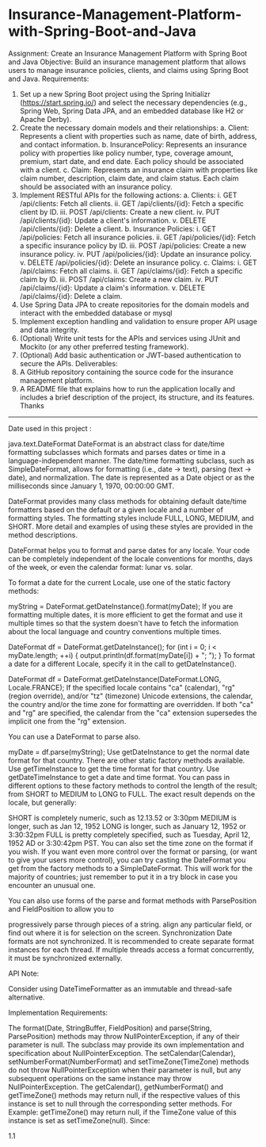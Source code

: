 # Insurance-Management-Platform-with-Spring-Boot-and-Java

Assignment: Create an Insurance Management Platform with Spring Boot and Java
Objective: Build an insurance management platform that allows users to manage insurance
policies, clients, and claims using Spring Boot and Java.
Requirements:
1. Set up a new Spring Boot project using the Spring Initializr (https://start.spring.io/) and
select the necessary dependencies (e.g., Spring Web, Spring Data JPA, and an
embedded database like H2 or Apache Derby).
2. Create the necessary domain models and their relationships:
a. Client: Represents a client with properties such as name, date of birth, address,
and contact information.
b. InsurancePolicy: Represents an insurance policy with properties like policy
number, type, coverage amount, premium, start date, and end date. Each policy
should be associated with a client.
c. Claim: Represents an insurance claim with properties like claim number,
description, claim date, and claim status. Each claim should be associated with
an insurance policy.
3. Implement RESTful APIs for the following actions:
a. Clients:
i. GET /api/clients: Fetch all clients.
ii. GET /api/clients/{id}: Fetch a specific client by ID.
iii. POST /api/clients: Create a new client.
iv. PUT /api/clients/{id}: Update a client's information.
v. DELETE /api/clients/{id}: Delete a client.
b. Insurance Policies:
i. GET /api/policies: Fetch all insurance policies.
ii. GET /api/policies/{id}: Fetch a specific insurance policy by ID.
iii. POST /api/policies: Create a new insurance policy.
iv. PUT /api/policies/{id}: Update an insurance policy.
v. DELETE /api/policies/{id}: Delete an insurance policy.
c. Claims:
i. GET /api/claims: Fetch all claims.
ii. GET /api/claims/{id}: Fetch a specific claim by ID.
iii. POST /api/claims: Create a new claim.
iv. PUT /api/claims/{id}: Update a claim's information.
v. DELETE /api/claims/{id}: Delete a claim.
4. Use Spring Data JPA to create repositories for the domain models and interact with the
embedded database or mysql
5. Implement exception handling and validation to ensure proper API usage and data
integrity.
6. (Optional) Write unit tests for the APIs and services using JUnit and Mockito (or any
other preferred testing framework).
7. (Optional) Add basic authentication or JWT-based authentication to secure the APIs.
Deliverables:
1. A GitHub repository containing the source code for the insurance management platform.
2. A README file that explains how to run the application locally and includes a brief
description of the project, its structure, and its features.
Thanks
-------------------------------------------------------------------------------------------
Date used in this project : 

java.text.DateFormat
DateFormat is an abstract class for date/time formatting subclasses which formats and parses dates or time in a language-independent manner. The date/time formatting subclass, such as SimpleDateFormat, allows for formatting (i.e., date → text), parsing (text → date), and normalization. The date is represented as a Date object or as the milliseconds since January 1, 1970, 00:00:00 GMT.

DateFormat provides many class methods for obtaining default date/time formatters based on the default or a given locale and a number of formatting styles. The formatting styles include FULL, LONG, MEDIUM, and SHORT. More detail and examples of using these styles are provided in the method descriptions.

DateFormat helps you to format and parse dates for any locale. Your code can be completely independent of the locale conventions for months, days of the week, or even the calendar format: lunar vs. solar.

To format a date for the current Locale, use one of the static factory methods:

myString = DateFormat.getDateInstance().format(myDate);
If you are formatting multiple dates, it is more efficient to get the format and use it multiple times so that the system doesn't have to fetch the information about the local language and country conventions multiple times.

DateFormat df = DateFormat.getDateInstance();
 for (int i = 0; i < myDate.length; ++i) {
     output.println(df.format(myDate[i]) + "; ");
 }
To format a date for a different Locale, specify it in the call to getDateInstance().

DateFormat df = DateFormat.getDateInstance(DateFormat.LONG, Locale.FRANCE);
If the specified locale contains "ca" (calendar), "rg" (region override), and/or "tz" (timezone) Unicode extensions, the calendar, the country and/or the time zone for formatting are overridden. If both "ca" and "rg" are specified, the calendar from the "ca" extension supersedes the implicit one from the "rg" extension.

You can use a DateFormat to parse also.

myDate = df.parse(myString);
Use getDateInstance to get the normal date format for that country. There are other static factory methods available. Use getTimeInstance to get the time format for that country. Use getDateTimeInstance to get a date and time format. You can pass in different options to these factory methods to control the length of the result; from SHORT to MEDIUM to LONG to FULL. The exact result depends on the locale, but generally:

SHORT is completely numeric, such as 12.13.52 or 3:30pm
MEDIUM is longer, such as Jan 12, 1952
LONG is longer, such as January 12, 1952 or 3:30:32pm
FULL is pretty completely specified, such as Tuesday, April 12, 1952 AD or 3:30:42pm PST.
You can also set the time zone on the format if you wish. If you want even more control over the format or parsing, (or want to give your users more control), you can try casting the DateFormat you get from the factory methods to a SimpleDateFormat. This will work for the majority of countries; just remember to put it in a try block in case you encounter an unusual one.

You can also use forms of the parse and format methods with ParsePosition and FieldPosition to allow you to

progressively parse through pieces of a string.
align any particular field, or find out where it is for selection on the screen.
Synchronization
Date formats are not synchronized. It is recommended to create separate format instances for each thread. If multiple threads access a format concurrently, it must be synchronized externally.

API Note:

Consider using DateTimeFormatter as an immutable and thread-safe alternative.

Implementation Requirements:

The format(Date, StringBuffer, FieldPosition) and parse(String, ParsePosition) methods may throw NullPointerException, if any of their parameter is null. The subclass may provide its own implementation and specification about NullPointerException.
The setCalendar(Calendar), setNumberFormat(NumberFormat) and setTimeZone(TimeZone) methods do not throw NullPointerException when their parameter is null, but any subsequent operations on the same instance may throw NullPointerException.
The getCalendar(), getNumberFormat() and getTimeZone() methods may return null, if the respective values of this instance is set to null through the corresponding setter methods. For Example: getTimeZone() may return null, if the TimeZone value of this instance is set as setTimeZone(null).
Since:

1.1
